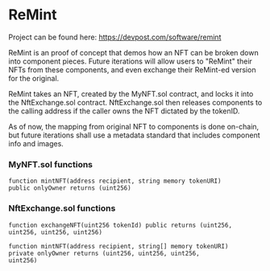# ReMint
Project can be found here: https://devpost.com/software/remint

ReMint is an proof of concept that demos how an NFT can be broken down into component pieces. 
Future iterations will allow users to "ReMint" their NFTs from these components, and even exchange their ReMint-ed version for the original.

ReMint takes an NFT, created by the MyNFT.sol contract, and locks it into the NftExchange.sol contract. NftExchange.sol then releases components to the calling 
address if the caller owns the NFT dictated by the tokenID.

As of now, the mapping from original NFT to components is done on-chain, but future iterations shall use a metadata standard that includes component info and images.

### MyNFT.sol functions 
<code>function mintNFT(address recipient, string memory tokenURI) public onlyOwner returns (uint256)</code>

### NftExchange.sol functions 
<code>function exchangeNFT(uint256 tokenId) public returns (uint256, uint256, uint256, uint256)</code>

<code>function mintNFT(address recipient, string[] memory tokenURI) private onlyOwner returns (uint256, uint256, uint256, uint256)</code>
